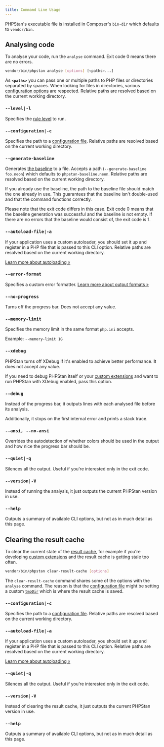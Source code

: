 ```yaml
---
title: Command Line Usage
---
```


PHPStan's executable file is installed in Composer's `bin-dir` which defaults to `vendor/bin`.

Analysing code
--------------

To analyse your code, run the `analyse` command. Exit code 0 means there are no errors.

```bash
vendor/bin/phpstan analyse [options] [<paths>...]
```

As **`<paths>`** you can pass one or multiple paths to PHP files or directories separated by spaces. When looking for files in directories, various [configuration options](/config-reference#analysed-files) are respected. Relative paths are resolved based on the current working directory.

### `--level|-l`

Specifies the [rule level](/user-guide/rule-levels) to run.

### `--configuration|-c`

Specifies the path to a [configuration file](/config-reference). Relative paths are resolved based on the current working directory.

### `--generate-baseline`

Generates [the baseline](/user-guide/baseline) to a file. Accepts a path (`--generate-baseline foo.neon`) which defaults to `phpstan-baseline.neon`. Relative paths are resolved based on the current working directory.

If you already use the baseline, the path to the baseline file should match the one already in use. This guarantees that the baseline isn't double-used and that the command functions correctly.

Please note that the exit code differs in this case. Exit code 0 means that the baseline generation was successful and the baseline is not empty. If there are no errors that the baseline would consist of, the exit code is 1.

### `--autoload-file|-a`

If your application uses a custom autoloader, you should set it up and register in a PHP file that is passed to this CLI option. Relative paths are resolved based on the current working directory.

[Learn more about autoloading »](/user-guide/autoloading)

### `--error-format`

Specifies a custom error formatter. [Learn more about output formats »](/user-guide/output-format)

### `--no-progress`

Turns off the progress bar. Does not accept any value.

### `--memory-limit`

Specifies the memory limit in the same format `php.ini` accepts.

Example: `--memory-limit 1G`

### `--xdebug`

PHPStan turns off XDebug if it's enabled to achieve better performance. It does not accept any value.

If you need to debug PHPStan itself or your [custom extensions](/developing-extensions/extension-types) and want to run PHPStan with XDebug enabled, pass this option.

### `--debug`

Instead of the progress bar, it outputs lines with each analysed file before its analysis.

Additionally, it stops on the first internal error and prints a stack trace.

### `--ansi, --no-ansi`

Overrides the autodetection of whether colors should be used in the output and how nice the progress bar should be.

### `--quiet|-q`

Silences all the output. Useful if you're interested only in the exit code.

### `--version|-V`

Instead of running the analysis, it just outputs the current PHPStan version in use.

### `--help`

Outputs a summary of available CLI options, but not as in much detail as this page.


Clearing the result cache
--------------

To clear the current state of the [result cache](/user-guide/result-cache), for example if you're developing [custom extensions](/developing-extensions/extension-types) and the result cache is getting stale too often.

```bash
vendor/bin/phpstan clear-result-cache [options]
```

The `clear-result-cache` command shares some of the options with the `analyse` command. The reason is that the [configuration file](/config-reference) might be setting a custom [`tmpDir`](/config-reference#caching) which is where the result cache is saved.

### `--configuration|-c`

Specifies the path to a [configuration file](/config-reference). Relative paths are resolved based on the current working directory.

### `--autoload-file|-a`

If your application uses a custom autoloader, you should set it up and register in a PHP file that is passed to this CLI option. Relative paths are resolved based on the current working directory.

[Learn more about autoloading »](/user-guide/autoloading)

### `--quiet|-q`

Silences all the output. Useful if you're interested only in the exit code.

### `--version|-V`

Instead of clearing the result cache, it just outputs the current PHPStan version in use.

### `--help`

Outputs a summary of available CLI options, but not as in much detail as this page.
